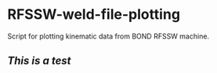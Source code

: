# RFSSW-weld-file-plotting
Script for plotting kinematic data from BOND RFSSW machine.

## _This is a test_
